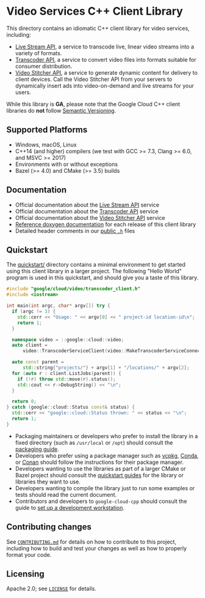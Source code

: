 # Video Services C++ Client Library

This directory contains an idiomatic C++ client library for video services,
including:

- [Live Stream API][livestream-service-docs], a service to transcode live, linear video streams into a variety of formats.
- [Transcoder API][transcoder-service-docs], a service to convert video files
  into formats suitable for consumer distribution.
- [Video Stitcher API][stitcher-service-docs], a service to generate dynamic
  content for delivery to client devices. Call the Video Stitcher API from your
  servers to dynamically insert ads into video-on-demand and live streams for
  your users.

While this library is **GA**, please note that the Google Cloud C++
client libraries do **not** follow [Semantic Versioning](https://semver.org/).

## Supported Platforms

- Windows, macOS, Linux
- C++14 (and higher) compilers (we test with GCC >= 7.3, Clang >= 6.0, and
  MSVC >= 2017)
- Environments with or without exceptions
- Bazel (>= 4.0) and CMake (>= 3.5) builds

## Documentation

- Official documentation about the [Live Stream API][livestream-service-docs] service
- Official documentation about the [Transcoder API][transcoder-service-docs] service
- Official documentation about the [Video Stitcher API][stitcher-service-docs] service
- [Reference doxygen documentation][doxygen-link] for each release of this
  client library
- Detailed header comments in our [public `.h`][source-link] files

## Quickstart

The [quickstart/](quickstart/README.md) directory contains a minimal environment
to get started using this client library in a larger project. The following
"Hello World" program is used in this quickstart, and should give you a taste of
this library.

<!-- inject-quickstart-start -->

```cc
#include "google/cloud/video/transcoder_client.h"
#include <iostream>

int main(int argc, char* argv[]) try {
  if (argc != 3) {
    std::cerr << "Usage: " << argv[0] << " project-id location-id\n";
    return 1;
  }

  namespace video = ::google::cloud::video;
  auto client =
      video::TranscoderServiceClient(video::MakeTranscoderServiceConnection());

  auto const parent =
      std::string{"projects/"} + argv[1] + "/locations/" + argv[2];
  for (auto r : client.ListJobs(parent)) {
    if (!r) throw std::move(r).status();
    std::cout << r->DebugString() << "\n";
  }

  return 0;
} catch (google::cloud::Status const& status) {
  std::cerr << "google::cloud::Status thrown: " << status << "\n";
  return 1;
}
```

<!-- inject-quickstart-end -->

- Packaging maintainers or developers who prefer to install the library in a
  fixed directory (such as `/usr/local` or `/opt`) should consult the
  [packaging guide](/doc/packaging.md).
- Developers who prefer using a package manager such as
  [vcpkg](https://vcpkg.io), [Conda](https://conda.io),
  or [Conan](https://conan.io) should follow the instructions for their package
  manager.
- Developers wanting to use the libraries as part of a larger CMake or Bazel
  project should consult the [quickstart guides](#quickstart) for the library
  or libraries they want to use.
- Developers wanting to compile the library just to run some examples or
  tests should read the current document.
- Contributors and developers to `google-cloud-cpp` should consult the guide to
  [set up a development workstation][howto-setup-dev-workstation].

## Contributing changes

See [`CONTRIBUTING.md`](/CONTRIBUTING.md) for details on how to
contribute to this project, including how to build and test your changes
as well as how to properly format your code.

## Licensing

Apache 2.0; see [`LICENSE`](/LICENSE) for details.

[doxygen-link]: https://googleapis.dev/cpp/google-cloud-video/latest/
[howto-setup-dev-workstation]: /doc/contributor/howto-guide-setup-development-workstation.md
[livestream-service-docs]: https://cloud.google.com/livestream
[source-link]: https://github.com/googleapis/google-cloud-cpp/tree/main/google/cloud/video
[stitcher-service-docs]: https://cloud.google.com/video-stitcher
[transcoder-service-docs]: https://cloud.google.com/transcoder
